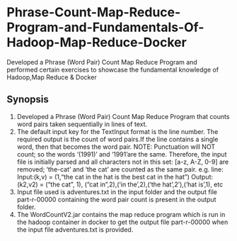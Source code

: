 # Phrase-Count-Map-Reduce-Program-and-Fundamentals-Of-Hadoop-Map-Reduce-Docker
Developed a Phrase (Word Pair) Count Map Reduce Program and performed certain exercises to showcase the fundamental knowledge of Hadoop,Map Reduce & Docker
## Synopsis
1. Developed a Phrase (Word Pair) Count Map Reduce Program that counts word pairs taken sequentially in lines of text.
2. The default input key for the TextInput format is the line number. The required output is the count of word pairs.If the line contains a single word, then that becomes the word pair. 
NOTE: Punctuation will NOT count; so the words ‘(1991)’ and ‘1991’are the same. Therefore, the input file is initially parsed and all characters not in this set: [a-z, A-Z, 0-9] are removed; ‘the-cat’ and ‘the cat’ are counted as the same pair.
e.g. line:
Input:(k,v) = (1,“the cat in the hat is the best cat in the hat”)
Output:(k2,v2) = (“the cat”, 1), (“cat in”,2),(‘in the’,2),(‘the hat’,2’),(‘hat is’,1), etc
3. Input file used is adventures.txt in the input folder and the output file part-r-00000 containing the word pair count is present in the output folder.
4. The WordCountV2.jar contains the map reduce program which is run in the hadoop container in docker to get the output file part-r-00000 when the input file adventures.txt is provided.  

